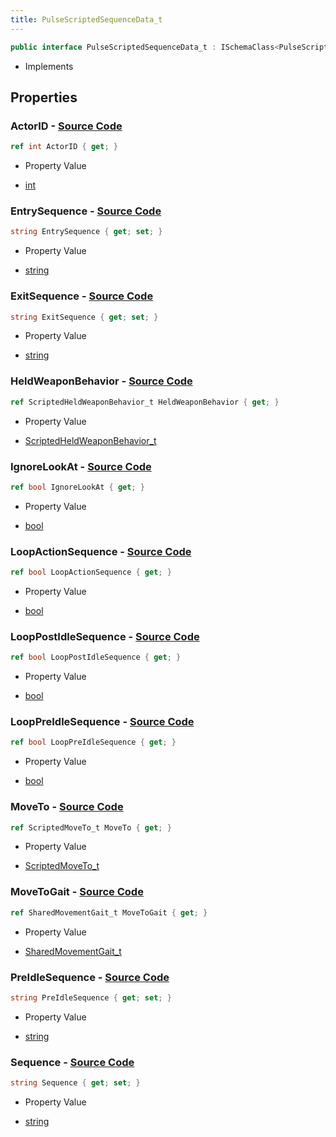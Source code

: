 ```yaml
---
title: PulseScriptedSequenceData_t
---
```


```csharp
public interface PulseScriptedSequenceData_t : ISchemaClass<PulseScriptedSequenceData_t>, ISchemaField, ISchemaClass, INativeHandle
```

- Implements

## Properties

### **ActorID** - [Source Code](https://github.com/swiftly-solution/swiftlys2/blob/main/managed/src/SwiftlyS2.Generated/Schemas/Interfaces/PulseScriptedSequenceData_t.cs#L16)

```csharp
ref int ActorID { get; }
```

- Property Value

- [int](https://learn.microsoft.com/dotnet/api/system.int32)

### **EntrySequence** - [Source Code](https://github.com/swiftly-solution/swiftlys2/blob/main/managed/src/SwiftlyS2.Generated/Schemas/Interfaces/PulseScriptedSequenceData_t.cs#L20)

```csharp
string EntrySequence { get; set; }
```

- Property Value

- [string](https://learn.microsoft.com/dotnet/api/system.string)

### **ExitSequence** - [Source Code](https://github.com/swiftly-solution/swiftlys2/blob/main/managed/src/SwiftlyS2.Generated/Schemas/Interfaces/PulseScriptedSequenceData_t.cs#L24)

```csharp
string ExitSequence { get; set; }
```

- Property Value

- [string](https://learn.microsoft.com/dotnet/api/system.string)

### **HeldWeaponBehavior** - [Source Code](https://github.com/swiftly-solution/swiftlys2/blob/main/managed/src/SwiftlyS2.Generated/Schemas/Interfaces/PulseScriptedSequenceData_t.cs#L30)

```csharp
ref ScriptedHeldWeaponBehavior_t HeldWeaponBehavior { get; }
```

- Property Value

- [ScriptedHeldWeaponBehavior_t](/docs/api/shared/schemadefinitions/scriptedheldweaponbehavior_t)

### **IgnoreLookAt** - [Source Code](https://github.com/swiftly-solution/swiftlys2/blob/main/managed/src/SwiftlyS2.Generated/Schemas/Interfaces/PulseScriptedSequenceData_t.cs#L38)

```csharp
ref bool IgnoreLookAt { get; }
```

- Property Value

- [bool](https://learn.microsoft.com/dotnet/api/system.boolean)

### **LoopActionSequence** - [Source Code](https://github.com/swiftly-solution/swiftlys2/blob/main/managed/src/SwiftlyS2.Generated/Schemas/Interfaces/PulseScriptedSequenceData_t.cs#L34)

```csharp
ref bool LoopActionSequence { get; }
```

- Property Value

- [bool](https://learn.microsoft.com/dotnet/api/system.boolean)

### **LoopPostIdleSequence** - [Source Code](https://github.com/swiftly-solution/swiftlys2/blob/main/managed/src/SwiftlyS2.Generated/Schemas/Interfaces/PulseScriptedSequenceData_t.cs#L36)

```csharp
ref bool LoopPostIdleSequence { get; }
```

- Property Value

- [bool](https://learn.microsoft.com/dotnet/api/system.boolean)

### **LoopPreIdleSequence** - [Source Code](https://github.com/swiftly-solution/swiftlys2/blob/main/managed/src/SwiftlyS2.Generated/Schemas/Interfaces/PulseScriptedSequenceData_t.cs#L32)

```csharp
ref bool LoopPreIdleSequence { get; }
```

- Property Value

- [bool](https://learn.microsoft.com/dotnet/api/system.boolean)

### **MoveTo** - [Source Code](https://github.com/swiftly-solution/swiftlys2/blob/main/managed/src/SwiftlyS2.Generated/Schemas/Interfaces/PulseScriptedSequenceData_t.cs#L26)

```csharp
ref ScriptedMoveTo_t MoveTo { get; }
```

- Property Value

- [ScriptedMoveTo_t](/docs/api/shared/schemadefinitions/scriptedmoveto_t)

### **MoveToGait** - [Source Code](https://github.com/swiftly-solution/swiftlys2/blob/main/managed/src/SwiftlyS2.Generated/Schemas/Interfaces/PulseScriptedSequenceData_t.cs#L28)

```csharp
ref SharedMovementGait_t MoveToGait { get; }
```

- Property Value

- [SharedMovementGait_t](/docs/api/shared/schemadefinitions/sharedmovementgait_t)

### **PreIdleSequence** - [Source Code](https://github.com/swiftly-solution/swiftlys2/blob/main/managed/src/SwiftlyS2.Generated/Schemas/Interfaces/PulseScriptedSequenceData_t.cs#L18)

```csharp
string PreIdleSequence { get; set; }
```

- Property Value

- [string](https://learn.microsoft.com/dotnet/api/system.string)

### **Sequence** - [Source Code](https://github.com/swiftly-solution/swiftlys2/blob/main/managed/src/SwiftlyS2.Generated/Schemas/Interfaces/PulseScriptedSequenceData_t.cs#L22)

```csharp
string Sequence { get; set; }
```

- Property Value

- [string](https://learn.microsoft.com/dotnet/api/system.string)

